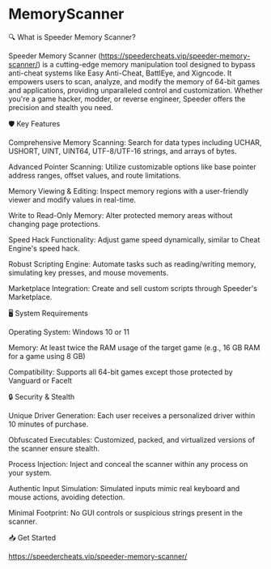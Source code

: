 # MemoryScanner

🔍 What is Speeder Memory Scanner?

Speeder Memory Scanner (https://speedercheats.vip/speeder-memory-scanner/) is a cutting-edge memory manipulation tool designed to bypass anti-cheat systems like Easy Anti-Cheat, BattlEye, and Xigncode. It empowers users to scan, analyze, and modify the memory of 64-bit games and applications, providing unparalleled control and customization. Whether you're a game hacker, modder, or reverse engineer, Speeder offers the precision and stealth you need.

🛡️ Key Features

Comprehensive Memory Scanning: Search for data types including UCHAR, USHORT, UINT, UINT64, UTF-8/UTF-16 strings, and arrays of bytes.

Advanced Pointer Scanning: Utilize customizable options like base pointer address ranges, offset values, and route limitations.

Memory Viewing & Editing: Inspect memory regions with a user-friendly viewer and modify values in real-time.

Write to Read-Only Memory: Alter protected memory areas without changing page protections.

Speed Hack Functionality: Adjust game speed dynamically, similar to Cheat Engine's speed hack.

Robust Scripting Engine: Automate tasks such as reading/writing memory, simulating key presses, and mouse movements.

Marketplace Integration: Create and sell custom scripts through Speeder's Marketplace.

🖥️ System Requirements

Operating System: Windows 10 or 11

Memory: At least twice the RAM usage of the target game (e.g., 16 GB RAM for a game using 8 GB)

Compatibility: Supports all 64-bit games except those protected by Vanguard or FaceIt

🔒 Security & Stealth

Unique Driver Generation: Each user receives a personalized driver within 10 minutes of purchase.

Obfuscated Executables: Customized, packed, and virtualized versions of the scanner ensure stealth.

Process Injection: Inject and conceal the scanner within any process on your system.

Authentic Input Simulation: Simulated inputs mimic real keyboard and mouse actions, avoiding detection.

Minimal Footprint: No GUI controls or suspicious strings present in the scanner.

📥 Get Started

https://speedercheats.vip/speeder-memory-scanner/
